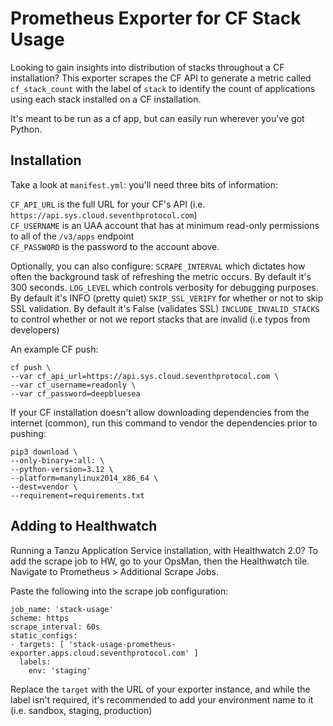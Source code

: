 # Prometheus Exporter for CF Stack Usage

Looking to gain insights into distribution of stacks throughout a CF
installation? This exporter scrapes the CF API to generate a metric called
`cf_stack_count` with the label of `stack` to identify the count of applications
using each stack installed on a CF installation.

It's meant to be run as a cf app, but can easily run wherever you've got Python.

## Installation

Take a look at `manifest.yml`: you'll need three bits of information:

`CF_API_URL` is the full URL for your CF's API (i.e. `https://api.sys.cloud.seventhprotocol.com`)  
`CF_USERNAME` is an UAA account that has at minimum read-only permissions to all of the `/v3/apps` endpoint  
`CF_PASSWORD` is the password to the account above.  

Optionally, you can also configure:
`SCRAPE_INTERVAL` which dictates how often the background task of refreshing the metric occurs. By default it's 300 seconds.
`LOG_LEVEL` which controls verbosity for debugging purposes. By default it's INFO (pretty quiet)
`SKIP_SSL_VERIFY` for whether or not to skip SSL validation. By default it's False (validates SSL)
`INCLUDE_INVALID_STACKS` to control whether or not we report stacks that are invalid (i.e typos from developers)


An example CF push:

```
cf push \
--var cf_api_url=https://api.sys.cloud.seventhprotocol.com \
--var cf_username=readonly \
--var cf_password=deepbluesea
```

If your CF installation doesn't allow downloading dependencies from the internet
(common), run this command to vendor the dependencies prior to pushing: 

```
pip3 download \
--only-binary=:all: \
--python-version=3.12 \
--platform=manylinux2014_x86_64 \
--dest=vendor \
--requirement=requirements.txt
```

## Adding to Healthwatch

Running a Tanzu Application Service installation, with Healthwatch 2.0? To add
the scrape job to HW, go to your OpsMan, then the Healthwatch tile. Navigate to
Prometheus > Additional Scrape Jobs.

Paste the following into the scrape job configuration:
```
job_name: 'stack-usage'
scheme: https
scrape_interval: 60s
static_configs:
- targets: [ 'stack-usage-prometheus-exporter.apps.cloud.seventhprotocol.com' ]
  labels:
    env: 'staging'
```

Replace the `target` with the URL of your exporter instance, and while the label
isn't required, it's recommended to add your environment name to it (i.e.
sandbox, staging, production)